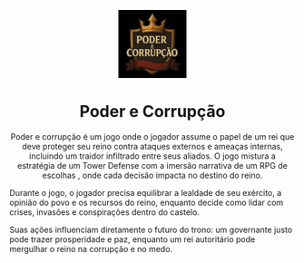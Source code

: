 <p align="center">
  <img src="assets/logo_otimizado_100kb.png" alt="Logo" width="120">
</p>

<h1 align="center">Poder e Corrupção</h1>

<p align="center">Poder e corrupção é um jogo onde o jogador assume o papel de um rei que deve proteger seu reino contra ataques externos e ameaças internas, incluindo um traidor infiltrado entre seus aliados. O jogo mistura a estratégia de um Tower Defense com a imersão narrativa de um RPG de escolhas , onde cada decisão impacta no destino do reino.

Durante o jogo, o jogador precisa equilibrar a lealdade de seu exército, a opinião do povo e os recursos do reino, enquanto decide como lidar com crises, invasões e conspirações dentro do castelo.

Suas ações influenciam diretamente o futuro do trono: um governante justo pode trazer prosperidade e paz, enquanto um rei autoritário pode mergulhar o reino na corrupção e no medo.</p>
